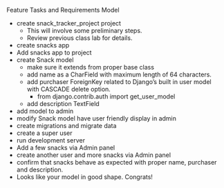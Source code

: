 Feature Tasks and Requirements
Model
* create snack_tracker_project project
  * This will involve some preliminary steps.
  * Review previous class lab for details.
* create snacks app
* Add snacks app to project
* create Snack model
  * make sure it extends from proper base class
  * add name as a CharField with maximum length of 64 characters.
  * add purchaser ForeignKey related to Django’s built in user model with CASCADE delete option.
    * from django.contrib.auth import get_user_model
  * add description TextField
* add model to admin
* modify Snack model have user friendly display in admin
* create migrations and migrate data
* create a super user
* run development server
* Add a few snacks via Admin panel
* create another user and more snacks via Admin panel
* confirm that snacks behave as expected with proper name, purchaser and description.
* Looks like your model in good shape. Congrats!
